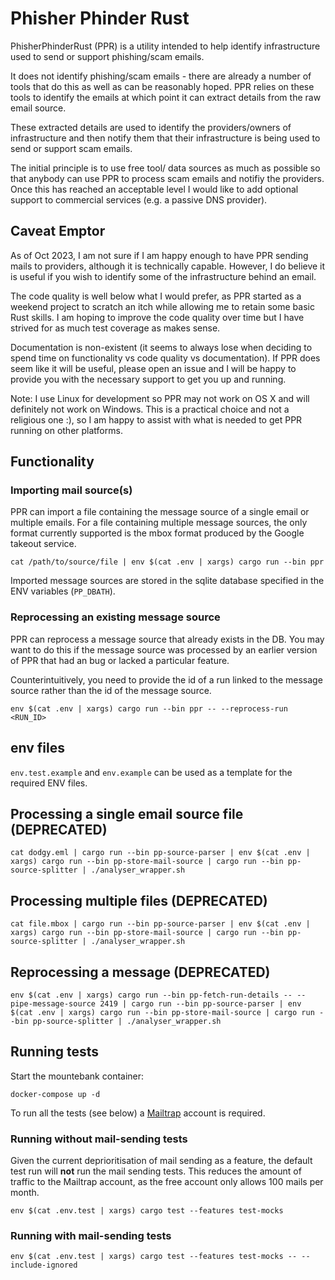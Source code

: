 # Phisher Phinder Rust

PhisherPhinderRust (PPR) is a utility intended to help identify infrastructure used to send or
support phishing/scam emails.

It does not identify phishing/scam emails - there are already a number of tools that do this as
well as can be reasonably hoped. PPR relies on these tools to identify the emails at which point it
can extract details from the raw email source.

These extracted details are used to identify the providers/owners of infrastructure and then notify
them that their infrastructure is being used to send or support scam emails. 

The initial principle is to use free tool/ data sources as much as possible so that anybody can
use PPR to process scam emails and notifiy the providers. Once this has reached an acceptable
level I would like to add optional support to commercial services (e.g. a passive DNS provider).

## Caveat Emptor

As of Oct 2023, I am not sure if I am happy enough to have PPR sending mails to providers, although
it is technically capable. However, I do believe it is useful if you wish to identify some of
the infrastructure behind an email.

The code quality is well below what I would prefer, as PPR started as a weekend project to scratch an
itch while allowing me to retain some basic Rust skills. I am hoping to improve the code quality over
time but I have strived for as much test coverage as makes sense.

Documentation is non-existent (it seems to always lose when deciding to spend time on functionality
vs code quality vs documentation). If PPR does seem like it will be useful, please open an issue and
I will be happy to provide you with the necessary support to get you up and running.

Note: I use Linux for development so PPR may not work on OS X and will definitely not work on
Windows. This is a practical choice and not a religious one :), so I am happy to assist with what
is needed to get PPR running on other platforms.

## Functionality

### Importing mail source(s)

PPR can import a file containing the message source of a single email or multiple emails. For a
file containing multiple message sources, the only format currently supported is the mbox format
produced by the Google takeout service.

```
cat /path/to/source/file | env $(cat .env | xargs) cargo run --bin ppr
```

Imported message sources are stored in the sqlite database specified in the ENV variables
(`PP_DBATH`).

### Reprocessing an existing message source

PPR can reprocess a message source that already exists in the DB. You may want to do this if the
message source was processed by an earlier version of PPR that had an bug or lacked a particular
feature.

Counterintuitively, you need to provide the id of a run linked to the message source rather than
the id of the message source.

```
env $(cat .env | xargs) cargo run --bin ppr -- --reprocess-run <RUN_ID>
```

## env files

`env.test.example` and `env.example` can be used as a template for the required ENV files.

## Processing a single email source file (DEPRECATED)

`cat dodgy.eml | cargo run --bin pp-source-parser | env $(cat .env | xargs) cargo run --bin pp-store-mail-source | cargo run --bin pp-source-splitter | ./analyser_wrapper.sh`

## Processing multiple files (DEPRECATED)

`cat file.mbox | cargo run --bin pp-source-parser | env $(cat .env | xargs) cargo run --bin pp-store-mail-source | cargo run --bin pp-source-splitter | ./analyser_wrapper.sh`

## Reprocessing a message (DEPRECATED)

`env $(cat .env | xargs) cargo run --bin pp-fetch-run-details -- --pipe-message-source 2419 | cargo run --bin pp-source-parser | env $(cat .env | xargs) cargo run --bin pp-store-mail-source | cargo run --bin pp-source-splitter | ./analyser_wrapper.sh`

## Running tests

Start the mountebank container:

`docker-compose up -d`

To run all the tests (see below) a [Mailtrap](https://mailtrap.io/) account is required.

### Running without mail-sending tests

Given the current deprioritisation of mail sending as a feature, the default test run will **not**
run the mail sending tests. This reduces the amount of traffic to the Mailtrap account, as the 
free account only allows 100 mails per month.

`env $(cat .env.test | xargs) cargo test --features test-mocks`

### Running with mail-sending tests

`env $(cat .env.test | xargs) cargo test --features test-mocks -- --include-ignored`
